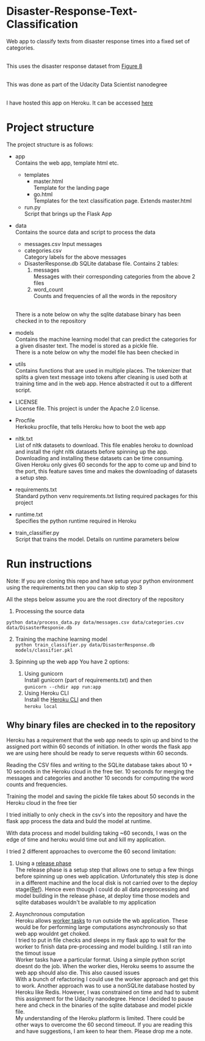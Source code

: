 # Disaster-Response-Text-Classification
Web app to classify texts from disaster response times into a fixed set of categories.

<br>This uses the disaster response dataset from [Figure 8]( https://www.figure-eight.com/dataset/combined-disaster-response-data/)

<br>This was done as part of the Udacity Data Scientist nanodegree

<br>I have hosted this app on Heroku. It can be accessed [here](https://vijkar-figure8-disastertextclf.herokuapp.com/)

# Project structure

The project structure is as follows:

- app
<br>Contains the web app, template html etc.
    - templates        
        - master.html
            <br>Template for the landing page
        - go.html
            <br>Templates for the text classification page. Extends master.html
    - run.py
        <br>Script that brings up the Flask App
- data
<br>Contains the source data and script to process the data        
    - messages.csv
        Input messages
    - categories.csv
        <br>Category labels for the above messages
    - DisasterResponse.db
        SQLite database file. Contains 2 tables:
        1. messages
            <br>Messages with their corresponding categories from the above 2 files
        2. word_count
            <br>Counts and frequencies of all the words in the repository
    
    <br>There is a note below on why the sqlite database binary has been checked in to the repository
- models
<br>Contains the machine learning model that can predict the categories for a given disaster text. The model is stored as a pickle file.
<br>There is a note below on why the model file has been checked in
- utils
<br>Contains functions that are used in multiple places. The tokenizer that splits a given text message into tokens after cleaning is used both at training time and in the web app. Hence abstracted it out to a different script.
- LICENSE
<br>License file. This project is under the Apache 2.0 license.
- Procfile
<br>Herkoku procfile, that tells Heroku how to boot the web app
- nltk.txt
<br>List of nltk datasets to download. This file enables heroku to download and install the right nltk datasets before spinning up the app.
<br>Downloading and installing these datasets can be time consuming. Given Heroku only gives 60 seconds for the app to come up and bind to the port, this feature saves time and makes the downloading of datasets a setup step.
- requirements.txt
<br>Standard python venv requirements.txt listing required packages for this project
- runtime.txt
<br>Specifies the python runtime required in Heroku
- train_classifier.py
<br> Script that trains the model. Details on runtime parameters below

# Run instructions

Note: If you are cloning this repo and have setup your python environment using the requirements.txt then you can skip to step 3

All the steps below assume you are the root directory of the repository

1. Processing the source data
```
python data/process_data.py data/messages.csv data/categories.csv data/DisasterResponse.db
```
2. Training the machine learning model
<br>`python train_classifier.py data/DisasterResponse.db models/classifier.pkl`
3. Spinning up the web app
You have 2 options:

    1. Using gunicorn
    <br>Install gunicorn (part of requirements.txt) and then
    <br>`gunicorn --chdir app run:app`  
    2. Using Heroku CLI
    <br>Install the [Heroku CLI](https://devcenter.heroku.com/articles/heroku-cli) and then
    <br>`heroku local`


## Why binary files are checked in to the repository

Heroku has a requirement that the web app needs to spin up and bind to the assigned port within 60 seconds of initiation. In other words the flask app we are using here should be ready to serve requests within 60 seconds.

Reading the CSV files and writing to the SQLite database takes about 10 + 10 seconds in the Heroku cloud in the free tier. 10 seconds for merging the messages and categories and another 10 seconds for computing the word counts and frequencies.

Training the model and saving the pickle file takes about 50 seconds in the Heroku cloud in the free tier

I tried initially to only check in the csv's into the repository and have the flask app process the data and buld the model at runtime.

With data process and model building taking ~60 seconds, I was on the edge of time and heroku would time out and kill my application.

I tried 2 different approaches to overcome the 60 second limitation:

1. Using a [release phase](https://devcenter.heroku.com/articles/release-phase)
<br>The release phase is a setup step that allows one to setup a few things before spinning up ones web application. Unfortunately this step is done in a different machine and the local disk is not carried over to the deploy stage([Ref](https://devcenter.heroku.com/articles/release-phase#design-considerations)).
Hence even though I could do all data preprocessing and model building in the release phase, at deploy time those models and sqlite databases wouldn't be available to my application

2. Asynchronous computation
<br>Heroku allows [worker tasks](https://devcenter.heroku.com/articles/procfile#procfile-format) to run outside the wb application. These would be for performing large  computations asynchronously so that web app wouldnt get choked.
<br>I tried to put in file checks and sleeps in my flask app to wait for the worker to finish data pre-processing and model building. I still ran into the timout issue
<br>Worker tasks have a particular format. Using a simple python script doesnt do the job. When the worker dies, Heroku seems to assume the web app should also die. This also caused issues
<br>With a bunch of refactoring I could use the worker approach and get this to work. Another approach was to use a nonSQLite database hosted by Heroku like Redis. However, I was constrained on time and had to submit this assignment for the Udacity nanodegree. Hence I decided to pause here and check in the binaries of the sqlite database and model pickle file.
<br>My understanding of the Heroku platform is limited. There could be other ways to overcome the 60 second timeout. If you are reading this and have suggestions, I am keen to hear them. Please drop me a note.